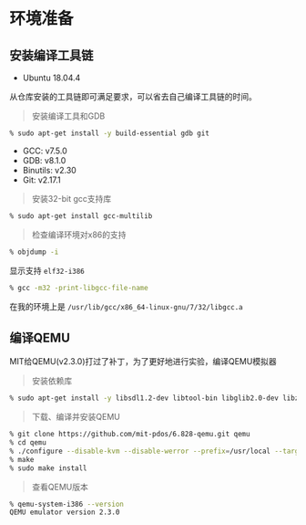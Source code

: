 # 环境准备

## 安装编译工具链

- Ubuntu 18.04.4

从仓库安装的工具链即可满足要求，可以省去自己编译工具链的时间。

> 安装编译工具和GDB

```bash
% sudo apt-get install -y build-essential gdb git
```

- GCC: v7.5.0
- GDB: v8.1.0
- Binutils: v2.30
- Git: v2.17.1

> 安装32-bit gcc支持库

```bash
% sudo apt-get install gcc-multilib
```

> 检查编译环境对x86的支持

```bash
% objdump -i
```

显示支持 `elf32-i386`

```bash
% gcc -m32 -print-libgcc-file-name
```

在我的环境上是 `/usr/lib/gcc/x86_64-linux-gnu/7/32/libgcc.a`

## 编译QEMU

MIT给QEMU(v2.3.0)打过了补丁，为了更好地进行实验，编译QEMU模拟器

> 安装依赖库

```bash
% sudo apt-get install -y libsdl1.2-dev libtool-bin libglib2.0-dev libz3-dev libpixman-1-dev
```

> 下载、编译并安装QEMU

```bash
% git clone https://github.com/mit-pdos/6.828-qemu.git qemu
% cd qemu
% ./configure --disable-kvm --disable-werror --prefix=/usr/local --target-list="i386-softmmu x86_64-softmmu"
% make
% sudo make install
```

> 查看QEMU版本

```bash
% qemu-system-i386 --version
QEMU emulator version 2.3.0
```
